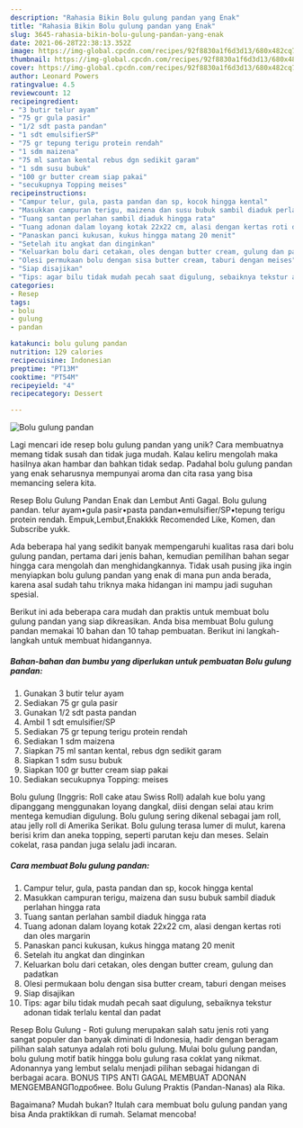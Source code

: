```yaml
---
description: "Rahasia Bikin Bolu gulung pandan yang Enak"
title: "Rahasia Bikin Bolu gulung pandan yang Enak"
slug: 3645-rahasia-bikin-bolu-gulung-pandan-yang-enak
date: 2021-06-28T22:38:13.352Z
image: https://img-global.cpcdn.com/recipes/92f8830a1f6d3d13/680x482cq70/bolu-gulung-pandan-foto-resep-utama.jpg
thumbnail: https://img-global.cpcdn.com/recipes/92f8830a1f6d3d13/680x482cq70/bolu-gulung-pandan-foto-resep-utama.jpg
cover: https://img-global.cpcdn.com/recipes/92f8830a1f6d3d13/680x482cq70/bolu-gulung-pandan-foto-resep-utama.jpg
author: Leonard Powers
ratingvalue: 4.5
reviewcount: 12
recipeingredient:
- "3 butir telur ayam"
- "75 gr gula pasir"
- "1/2 sdt pasta pandan"
- "1 sdt emulsifierSP"
- "75 gr tepung terigu protein rendah"
- "1 sdm maizena"
- "75 ml santan kental rebus dgn sedikit garam"
- "1 sdm susu bubuk"
- "100 gr butter cream siap pakai"
- "secukupnya Topping meises"
recipeinstructions:
- "Campur telur, gula, pasta pandan dan sp, kocok hingga kental"
- "Masukkan campuran terigu, maizena dan susu bubuk sambil diaduk perlahan hingga rata"
- "Tuang santan perlahan sambil diaduk hingga rata"
- "Tuang adonan dalam loyang kotak 22x22 cm, alasi dengan kertas roti dan oles margarin"
- "Panaskan panci kukusan, kukus hingga matang 20 menit"
- "Setelah itu angkat dan dinginkan"
- "Keluarkan bolu dari cetakan, oles dengan butter cream, gulung dan padatkan"
- "Olesi permukaan bolu dengan sisa butter cream, taburi dengan meises"
- "Siap disajikan"
- "Tips: agar bilu tidak mudah pecah saat digulung, sebaiknya tekstur adonan tidak terlalu kental dan padat"
categories:
- Resep
tags:
- bolu
- gulung
- pandan

katakunci: bolu gulung pandan 
nutrition: 129 calories
recipecuisine: Indonesian
preptime: "PT13M"
cooktime: "PT54M"
recipeyield: "4"
recipecategory: Dessert

---
```



![Bolu gulung pandan](https://img-global.cpcdn.com/recipes/92f8830a1f6d3d13/680x482cq70/bolu-gulung-pandan-foto-resep-utama.jpg)

Lagi mencari ide resep bolu gulung pandan yang unik? Cara membuatnya memang tidak susah dan tidak juga mudah. Kalau keliru mengolah maka hasilnya akan hambar dan bahkan tidak sedap. Padahal bolu gulung pandan yang enak seharusnya mempunyai aroma dan cita rasa yang bisa memancing selera kita.

Resep Bolu Gulung Pandan Enak dan Lembut Anti Gagal. Bolu gulung pandan. telur ayam•gula pasir•pasta pandan•emulsifier/SP•tepung terigu protein rendah. Empuk,Lembut,Enakkkk Recomended Like, Komen, dan Subscribe yukk.

Ada beberapa hal yang sedikit banyak mempengaruhi kualitas rasa dari bolu gulung pandan, pertama dari jenis bahan, kemudian pemilihan bahan segar hingga cara mengolah dan menghidangkannya. Tidak usah pusing jika ingin menyiapkan bolu gulung pandan yang enak di mana pun anda berada, karena asal sudah tahu triknya maka hidangan ini mampu jadi suguhan spesial.


Berikut ini ada beberapa cara mudah dan praktis untuk membuat bolu gulung pandan yang siap dikreasikan. Anda bisa membuat Bolu gulung pandan memakai 10 bahan dan 10 tahap pembuatan. Berikut ini langkah-langkah untuk membuat hidangannya.

<!--inarticleads1-->

##### Bahan-bahan dan bumbu yang diperlukan untuk pembuatan Bolu gulung pandan:

1. Gunakan 3 butir telur ayam
1. Sediakan 75 gr gula pasir
1. Gunakan 1/2 sdt pasta pandan
1. Ambil 1 sdt emulsifier/SP
1. Sediakan 75 gr tepung terigu protein rendah
1. Sediakan 1 sdm maizena
1. Siapkan 75 ml santan kental, rebus dgn sedikit garam
1. Siapkan 1 sdm susu bubuk
1. Siapkan 100 gr butter cream siap pakai
1. Sediakan secukupnya Topping: meises


Bolu gulung (Inggris: Roll cake atau Swiss Roll) adalah kue bolu yang dipanggang menggunakan loyang dangkal, diisi dengan selai atau krim mentega kemudian digulung. Bolu gulung sering dikenal sebagai jam roll, atau jelly roll di Amerika Serikat. Bolu gulung terasa lumer di mulut, karena berisi krim dan aneka topping, seperti parutan keju dan meses. Selain cokelat, rasa pandan juga selalu jadi incaran. 

<!--inarticleads2-->

##### Cara membuat Bolu gulung pandan:

1. Campur telur, gula, pasta pandan dan sp, kocok hingga kental
1. Masukkan campuran terigu, maizena dan susu bubuk sambil diaduk perlahan hingga rata
1. Tuang santan perlahan sambil diaduk hingga rata
1. Tuang adonan dalam loyang kotak 22x22 cm, alasi dengan kertas roti dan oles margarin
1. Panaskan panci kukusan, kukus hingga matang 20 menit
1. Setelah itu angkat dan dinginkan
1. Keluarkan bolu dari cetakan, oles dengan butter cream, gulung dan padatkan
1. Olesi permukaan bolu dengan sisa butter cream, taburi dengan meises
1. Siap disajikan
1. Tips: agar bilu tidak mudah pecah saat digulung, sebaiknya tekstur adonan tidak terlalu kental dan padat


Resep Bolu Gulung - Roti gulung merupakan salah satu jenis roti yang sangat populer dan banyak diminati di Indonesia, hadir dengan beragam pilihan salah satunya adalah roti bolu gulung. Mulai bolu gulung pandan, bolu gulung motif batik hingga bolu gulung rasa coklat yang nikmat. Adonannya yang lembut selalu menjadi pilihan sebagai hidangan di berbagai acara. BONUS TIPS ANTI GAGAL MEMBUAT ADONAN MENGEMBANGПодробнее. Bolu Gulung Praktis (Pandan-Nanas) ala Rika. 

Bagaimana? Mudah bukan? Itulah cara membuat bolu gulung pandan yang bisa Anda praktikkan di rumah. Selamat mencoba!
